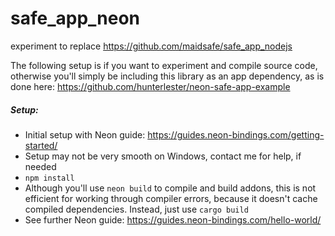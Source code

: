 # safe_app_neon

experiment to replace https://github.com/maidsafe/safe_app_nodejs

The following setup is if you want to experiment and compile source code, otherwise you'll simply be including this library as an app dependency, as is done here: https://github.com/hunterlester/neon-safe-app-example

##### Setup:
- Initial setup with Neon guide: https://guides.neon-bindings.com/getting-started/
- Setup may not be very smooth on Windows, contact me for help, if needed
- `npm install`
- Although you'll use `neon build` to compile and build addons, this is not efficient for working through compiler errors, because it doesn't cache compiled dependencies. Instead, just use `cargo build`
- See further Neon guide: https://guides.neon-bindings.com/hello-world/
